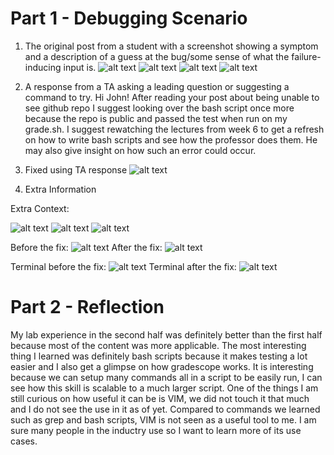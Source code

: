 # Part 1 - Debugging Scenario
1. The original post from a student with a screenshot showing a symptom and a description of a guess at the bug/some sense of what the failure-inducing input is.
![alt text](1.png)
![alt text](2.png)
![alt text](3.png)
![alt text](4.png)

2. A response from a TA asking a leading question or suggesting a command to try.
Hi John! After reading your post about being unable to see github repo I suggest looking over the bash script once more because the repo is public and passed the test when run on my grade.sh. I suggest rewatching the lectures from week 6 to get a refresh on how to write bash scripts and see how the professor does them. He may also give insight on how such an error could occur.

3. Fixed using TA response
![alt text](5.png)

4. Extra Information

Extra Context:

![alt text](file.png)
![alt text](list.png)
![alt text](test.png)

Before the fix:
![alt text](before.png)
After the fix:
![alt text](after.png)

Terminal before the fix:
![alt text](error.png)
Terminal after the fix:
![alt text](5.png)

# Part 2 - Reflection

My lab experience in the second half was definitely better than the first half because most of the content was more applicable. The most interesting thing I learned was definitely bash scripts because it makes testing a lot easier and I also get a glimpse on how gradescope works. It is interesting because we can setup many commands all in a script to be easily run, I can see how this skill is scalable to a much larger script. One of the things I am still curious on how useful it can be is VIM, we did not touch it that much and I do not see the use in it as of yet. Compared to commands we learned such as grep and bash scripts, VIM is not seen as a useful tool to me. I am sure many people in the inductry use so I want to learn more of its use cases.

